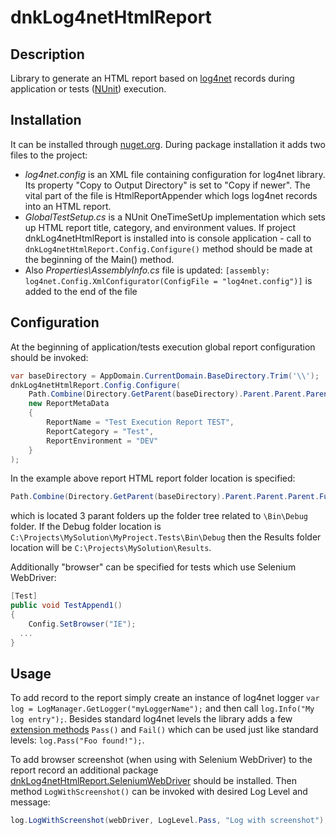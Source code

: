 # dnkLog4netHtmlReport

## Description
Library to generate an HTML report based on [log4net](https://logging.apache.org/log4net/) records during application or tests ([NUnit](http://nunit.org/)) execution.

## Installation
It can be installed through [nuget.org](https://www.nuget.org/packages/dnkLog4netHtmlReport/).
During package installation it adds two files to the project:
 * *log4net.config* is an XML file containing configuration for log4net library. Its property "Copy to Output Directory" is set to "Copy if newer". The vital part of the file is HtmlReportAppender which logs log4net records into an HTML report.
 * *GlobalTestSetup.cs* is a NUnit OneTimeSetUp implementation which sets up HTML report title, category, and environment values. If project dnkLog4netHtmlReport is installed into is console application - call to `dnkLog4netHtmlReport.Config.Configure()` method should be made at the beginning of the Main() method.
 * Also *Properties\AssemblyInfo.cs* file is updated: `[assembly: log4net.Config.XmlConfigurator(ConfigFile = "log4net.config")]` is added to the end of the file

## Configuration
At the beginning of application/tests execution global report configuration should be invoked:
```C#
var baseDirectory = AppDomain.CurrentDomain.BaseDirectory.Trim('\\');
dnkLog4netHtmlReport.Config.Configure(
	Path.Combine(Directory.GetParent(baseDirectory).Parent.Parent.Parent.FullName, "Results"),
	new ReportMetaData
	{
		ReportName = "Test Execution Report TEST",
		ReportCategory = "Test",
		ReportEnvironment = "DEV"
	}
);
```

In the example above report HTML report folder location is specified:
```C#
Path.Combine(Directory.GetParent(baseDirectory).Parent.Parent.Parent.FullName, "Results")
```
which is located 3 parant folders up the folder tree related to `\Bin\Debug` folder.
If the Debug folder location is `C:\Projects\MySolution\MyProject.Tests\Bin\Debug` then the Results folder location will be `C:\Projects\MySolution\Results`.

Additionally "browser" can be specified for tests which use Selenium WebDriver:
```C#
[Test]
public void TestAppend1()
{
	Config.SetBrowser("IE");
  ...
}
```

## Usage
To add record to the report simply create an instance of log4net logger `var log = LogManager.GetLogger("myLoggerName");` and then call `log.Info("My log entry");`.
Besides standard log4net levels the library adds a few [extension methods](https://github.com/dnknitro/dnkLog4netHtmlReport/blob/master/src/dnkLog4netHtmlReport/LogExtensions.cs) `Pass()` and `Fail()` which can be used just like standard levels: `log.Pass("Foo found!");`.

To add browser screenshot (when using with Selenium WebDriver) to the report record an additional package [dnkLog4netHtmlReport.SeleniumWebDriver](https://www.nuget.org/packages/dnkLog4netHtmlReport.SeleniumWebDriver/) should be installed. 
Then method `LogWithScreenshot()` can be invoked with desired Log Level and message:
```C#
log.LogWithScreenshot(webDriver, LogLevel.Pass, "Log with screenshot");
```
